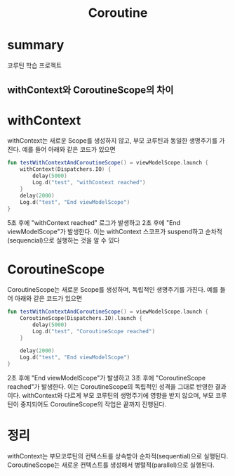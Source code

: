 <h1 align="center">Coroutine</h1>

# summary
코루틴 학습 프로젝트

## withContext와 CoroutineScope의 차이

# withContext
withContext는 새로운 Scope를 생성하지 않고, 부모 코루틴과 동일한 생명주기를 가진다.
예를 들어 아래와 같은 코드가 있으면
```kotlin
fun testWithContextAndCoroutineScope() = viewModelScope.launch {
    withContext(Dispatchers.IO) {
        delay(5000)
        Log.d("test", "withContext reached")
    }
    delay(2000)
    Log.d("test", "End viewModelScope")
}
```
5초 후에 "withContext reached" 로그가 발생하고 2초 후에 "End viewModelScope"가 발생한다.
이는 withContext 스코프가 suspend하고 순차적(sequencial)으로 실행하는 것을 알 수 있다

# CoroutineScope
CoroutineScope는 새로운 Scope를 생성하며, 독립적인 생명주기를 가진다.
예를 들어 아래와 같은 코드가 있으면
```kotlin
fun testWithContextAndCoroutineScope() = viewModelScope.launch {
    CoroutineScope(Dispatchers.IO).launch {
        delay(5000)
        Log.d("test", "CoroutineScope reached")
    }

    delay(2000)
    Log.d("test", "End viewModelScope")
}
```
2초 후에 "End viewModelScope"가 발생하고 3초 후에 "CoroutineScope reached"가 발생한다.
이는 CoroutineScope의 독립적인 성격을 그대로 반영한 결과이다.
withContext와 다르게 부모 코루틴의 생명주기에 영향을 받지 않으며,
부모 코루틴이 중지되어도 CoroutineScope의 작업은 끝까지 진행된다.


# 정리
withContext는 부모코루틴의 컨텍스트를 상속받아 순차적(sequential)으로 실행된다.
CoroutineScope는 새로운 컨텍스트를 생성해서 병렬적(parallel)으로 실행된다.
